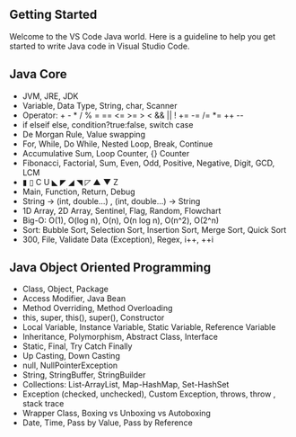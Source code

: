 ## Getting Started

Welcome to the VS Code Java world. Here is a guideline to help you get started to write Java code in Visual Studio Code.

## Java Core

- JVM, JRE, JDK
- Variable, Data Type, String, char, Scanner
- Operator:  + - * / % = == <= >= > < && || ! += -= /= *= ++ --
- if elseif else, condition?true:false, switch case
- De Morgan Rule, Value swapping
- For, While, Do While, Nested Loop, Break, Continue
- Accumulative Sum, Loop Counter, {} Counter
- Fibonacci, Factorial, Sum, Even, Odd, Positive, Negative, Digit, GCD, LCM
- ▮ ▯ C U ◣ ◤ ◢ ◥ ◸ ▲ ▼ Z 
- Main, Function, Return, Debug
- String -> (int, double...) , (int, double...) -> String
- 1D Array, 2D Array, Sentinel, Flag, Random, Flowchart
- Big-O: O(1), O(log n), O(n), O(n log n), O(n^2), O(2^n) 
- Sort: Bubble Sort, Selection Sort, Insertion Sort, Merge Sort, Quick Sort
- 300, File, Validate Data (Exception), Regex, i++, ++i

## Java Object Oriented Programming

- Class, Object, Package
- Access Modifier, Java Bean
- Method Overriding, Method Overloading
- this, super, this(), super(), Constructor
- Local Variable, Instance Variable, Static Variable, Reference Variable
- Inheritance, Polymorphism, Abstract Class, Interface
- Static, Final, Try Catch Finally
- Up Casting, Down Casting
- null, NullPointerException
- String, StringBuffer, StringBuilder
- Collections: List-ArrayList, Map-HashMap, Set-HashSet
- Exception (checked, unchecked), Custom Exception, throws, throw , stack trace
- Wrapper Class, Boxing vs Unboxing vs Autoboxing
- Date, Time, Pass by Value, Pass by Reference